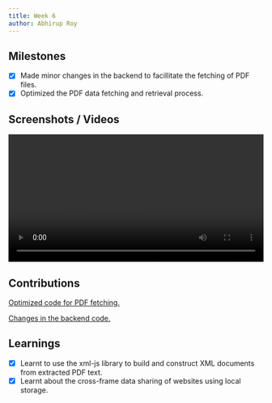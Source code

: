 ```yaml
---
title: Week 6
author: Abhirup Roy
---
```


## Milestones
- [x] Made minor changes in the backend to facillitate the fetching of PDF files.
- [x] Optimized the PDF data fetching and retrieval process. 

## Screenshots / Videos 

<video controls width="100%">
  <source src="/Digital Learners Passbook Updated.mp4"/>
</video>

## Contributions

[Optimized code for PDF fetching.](https://github.com/abhirupr123/digital-learners-passbook/commit/b464d0c0570bd318b14d8a8e9500b7e72db68792)

[Changes in the backend code.](https://github.com/abhirupr123/digital-learners-passbook/commit/7e63da5c0b3bc9430d2b30f29d538e658b166e52)

## Learnings

- [x] Learnt to use the xml-js library to build and construct XML documents from extracted PDF text.
- [x] Learnt about the cross-frame data sharing of websites using local storage.

